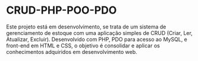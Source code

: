 # CRUD-PHP-POO-PDO
Este projeto está em desenvolvimento, se trata de um sistema de gerenciamento de estoque com uma aplicação simples de CRUD (Criar, Ler, Atualizar, Excluir). Desenvolvido com PHP, PDO para acesso ao MySQL, e front-end em HTML e CSS, o objetivo é consolidar e aplicar os conhecimentos adquiridos em desenvolvimento web.
